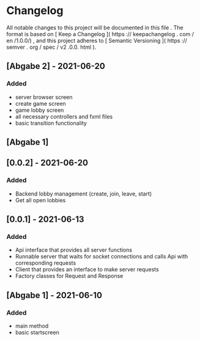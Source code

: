 # Changelog
All notable changes to this project will be documented
in this file .
The format is based on
[ Keep a Changelog ]( https :// keepachangelog . com / en /1.0.0/) ,
and this project adheres to
[ Semantic Versioning ]( https :// semver . org / spec / v2 .0.0. html ).

## [Abgabe 2] - 2021-06-20
### Added
- server browser screen
- create game screen
- game lobby screen  
- all necessary controllers and fxml files
- basic transition functionality
## [Abgabe 1] 

## [0.0.2] - 2021-06-20
### Added
- Backend lobby management (create, join, leave, start)
- Get all open lobbies

## [0.0.1] - 2021-06-13
### Added
- Api interface that provides all server functions
- Runnable server that waits for socket connections and calls Api with corresponding requests
- Client that provides an interface to make server requests
- Factory classes for Request and Response
## [Abgabe 1] - 2021-06-10
### Added
- main method
- basic startscreen
